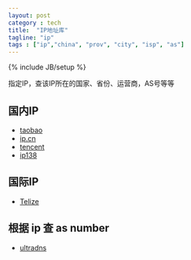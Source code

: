 ```yaml
---
layout: post
category : tech
title:  "IP地址库"
tagline: "ip"
tags : ["ip","china", "prov", "city", "isp", "as"] 
---
```

{% include JB/setup %}

指定IP，查该IP所在的国家、省份、运营商，AS号等等

## 国内IP
- [taobao](http://ip.taobao.com/instructions.php)
- [ip.cn](http://ip.cn/)
- [tencent](http://ip.qq.com/)
- [ip138](http://www.ip138.com/)

## 国际IP
- [Telize](http://www.telize.com/)

## 根据 ip 查 as number
- [ultradns](https://www.ultratools.com/tools/asnInfo)
